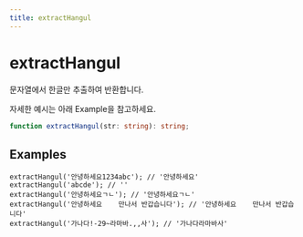 ```yaml
---
title: extractHangul
---
```


# extractHangul

문자열에서 한글만 추출하여 반환합니다.

자세한 예시는 아래 Example을 참고하세요.

```typescript
function extractHangul(str: string): string;
```

## Examples

```tsx
extractHangul('안녕하세요1234abc'); // '안녕하세요'
extractHangul('abcde'); // ''
extractHangul('안녕하세요ㄱㄴ'); // '안녕하세요ㄱㄴ'
extractHangul('안녕하세요    만나서 반갑습니다'); // '안녕하세요    만나서 반갑습니다'
extractHangul('가나다!-29~라마바.,,사'); // '가나다라마바사'
```
